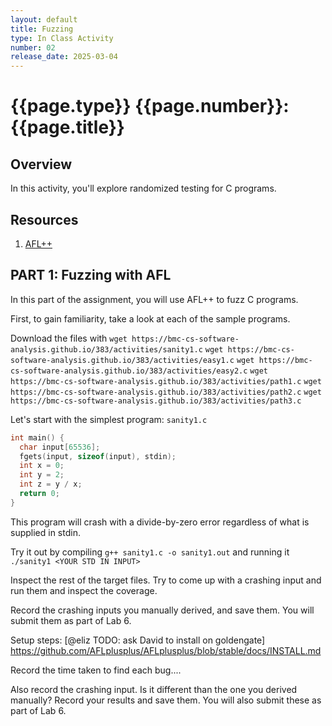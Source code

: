 ```yaml
---
layout: default
title: Fuzzing
type: In Class Activity
number: 02
release_date: 2025-03-04
---
```


{{page.type}} {{page.number}}: {{page.title}}
=============================================================


## Overview

In this activity, you'll explore randomized testing for C programs.  

## Resources
1. [AFL++](https://aflplus.plus/)

## PART 1: Fuzzing with AFL

In this part of the assignment, you will use AFL++ to fuzz C programs. 

First, to gain familiarity, take a look at each of the sample programs.

Download the files with 
`wget https://bmc-cs-software-analysis.github.io/383/activities/sanity1.c`
`wget https://bmc-cs-software-analysis.github.io/383/activities/easy1.c`
`wget https://bmc-cs-software-analysis.github.io/383/activities/easy2.c`
`wget https://bmc-cs-software-analysis.github.io/383/activities/path1.c`
`wget https://bmc-cs-software-analysis.github.io/383/activities/path2.c`
`wget https://bmc-cs-software-analysis.github.io/383/activities/path3.c`

Let's start with the simplest program: `sanity1.c`

```C
int main() {
  char input[65536];
  fgets(input, sizeof(input), stdin);
  int x = 0;
  int y = 2;
  int z = y / x;
  return 0;
}
```

This program will crash with a divide-by-zero error regardless of what is supplied in stdin.

Try it out by compiling `g++ sanity1.c -o sanity1.out`
and running it `./sanity1 <YOUR STD IN INPUT>` 

Inspect the rest of the target files. Try to come up with a crashing input and run them and inspect the coverage. 

Record the crashing inputs you manually derived, and save them. You will submit them as part of Lab 6. 

Setup steps: [@eliz TODO: ask David to install on goldengate] https://github.com/AFLplusplus/AFLplusplus/blob/stable/docs/INSTALL.md

Record the time taken to find each bug.... 


Also record the crashing input. Is it different than the one you derived manually? Record your results and save them. You will also submit these as part of Lab 6. 

